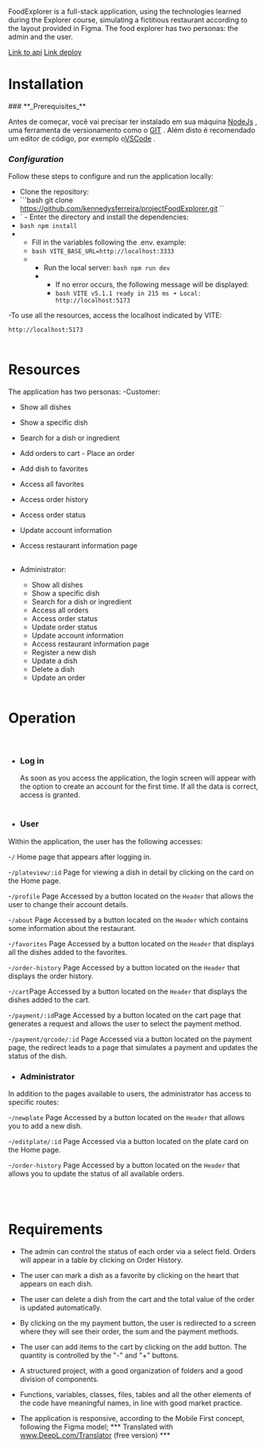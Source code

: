 

FoodExplorer is a full-stack application, using the technologies learned during the Explorer course, simulating a fictitious restaurant according to the layout provided in Figma. The food explorer has two personas: the admin and the user.

<a href="https://github.com/kennedysferreira/apiFoodExplorer">Link to api</a>
<a href="https://foodexplorerksf.netlify.app/">Link deploy</a>
<h1>Installation</h1>
### **_Prerequisites_**

Antes de começar, você vai precisar ter instalado em sua máquina <a target="_blank">[NodeJs](https://nodejs.org/en) </a>, uma ferramenta de versionamento como o <a target="_blank">[GIT](https://git-scm.com/) </a>. Além disto é recomendado um editor de código, por exemplo o<a target="_blank">[VSCode](https://code.visualstudio.com/) </a>.
### **_Configuration_**

Follow these steps to configure and run the application locally: 
- Clone the repository:
- ```bash git clone https://github.com/kennedysferreira/projectFoodExplorer.git ``
- ` - Enter the directory and install the dependencies:
- ```bash npm install ```
- - Fill in the variables following the .env. example:
  - ```bash VITE_BASE_URL=http://localhost:3333 ```
  - - Run the local server: ```bash npm run dev ```
    - - If no error occurs, the following message will be displayed:
      - ```bash VITE v5.1.1 ready in 215 ms ➜ Local: http://localhost:5173 ```



-To use all the resources, access the localhost indicated by VITE:

  `http://localhost:5173`
  <br/>
  <br/>

<h1 >Resources</h1>

The application has two personas:
-Customer:

  - Show all dishes
  - Show a specific dish
  - Search for a dish or ingredient
  - Add orders to cart - Place an order
  - Add dish to favorites
  - Access all favorites
  - Access order history
  - Access order status
  - Update account information
  - Access restaurant information page
    <br/>
    <br/>

- Administrator:

  - Show all dishes
  - Show a specific dish
  - Search for a dish or ingredient
  - Access all orders
  - Access order status
  - Update order status
  - Update account information
  - Access restaurant information page
  - Register a new dish
  - Update a dish
  - Delete a dish
  - Update an order
    <br/>
    <br/>

<h1 >Operation</h1>

<br/>

- ### **Log in**

  As soon as you access the application, the login screen will appear with the option to create an account for the first time. If all the data is correct, access is granted.
  <br/>
  <br/>

- ### **User**

 Within the application, the user has the following accesses:

  -`/` Home page that appears after logging in.

  -`/plateview/:id` Page for viewing a dish in detail by clicking on the card on the Home page.

  -`/profile` Page Accessed by a button located on the `Header` that allows the user to change their account details.

  -`/about` Page Accessed by a button located on the `Header` which contains some information about the restaurant.

  -`/favorites` Page Accessed by a button located on the `Header` that displays all the dishes added to the favorites.

  -`/order-history` Page Accessed by a button located on the `Header` that displays the order history.

  -`/cart`Page Accessed by a button located on the `Header` that displays the dishes added to the cart.

  -`/payment/:id`Page Accessed by a button located on the cart page that generates a request and allows the user to select the payment method.

  -`/payment/qrcode/:id` Page Accessed via a button located on the payment page, the redirect leads to a page that simulates a payment and updates the status of the dish.
  <br/>

- ### **Administrator**

 In addition to the pages available to users, the administrator has access to specific routes:

  -`/newplate` Page Accessed by a button located on the `Header` that allows you to add a new dish.

  -`/editplate/:id` Page Accessed via a button located on the plate card on the Home page.

  -`/order-history` Page Accessed by a button located on the `Header` that allows you to update the status of all available orders.

  <br/>
  <br/>

<h1 >Requirements</h1>

- The admin can control the status of each order via a select field. Orders will appear in a table by clicking on Order History.
- The user can mark a dish as a favorite by clicking on the heart that appears on each dish.
- The user can delete a dish from the cart and the total value of the order is updated automatically.
- By clicking on the my payment button, the user is redirected to a screen where they will see their order, the sum and the payment methods.
- The user can add items to the cart by clicking on the add button. The quantity is controlled by the "-" and "+" buttons.
- A structured project, with a good organization of folders and a good division of components.
- Functions, variables, classes, files, tables and all the other elements of the code have meaningful names, in line with good market practice.
- The application is responsive, according to the Mobile First concept, following the Figma model;
*** Translated with www.DeepL.com/Translator (free version) ***


  <br/>
  <br/>


